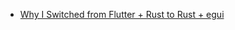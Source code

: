 * [Why I Switched from Flutter + Rust to Rust + egui](https://github.com/jdiaz97/greenblog/tree/gh-pages/posts/flutter_to_egui)